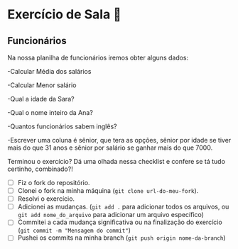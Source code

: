 # Exercício de Sala 🏫  

## Funcionários

Na nossa planilha de funcionários iremos obter alguns dados:

-Calcular Média dos salários

-Calcular Menor salário

-Qual a idade da Sara?

-Qual o nome inteiro da Ana?

-Quantos funcionários sabem inglês?

-Escrever uma coluna é sênior, que tera as opções, sênior por idade se tiver mais do que 31 anos e sênior por salário se ganhar mais do que 7000.


Terminou o exercício? Dá uma olhada nessa checklist e confere se tá tudo certinho, combinado?!

- [ ] Fiz o fork do repositório.
- [ ] Clonei o fork na minha máquina (`git clone url-do-meu-fork`).
- [ ] Resolvi o exercício.
- [ ] Adicionei as mudanças. (`git add .` para adicionar todos os arquivos, ou `git add nome_do_arquivo` para adicionar um arquivo específico)
- [ ] Commitei a cada mudança significativa ou na finalização do exercício (`git commit -m "Mensagem do commit"`)
- [ ] Pushei os commits na minha branch (`git push origin nome-da-branch`)
